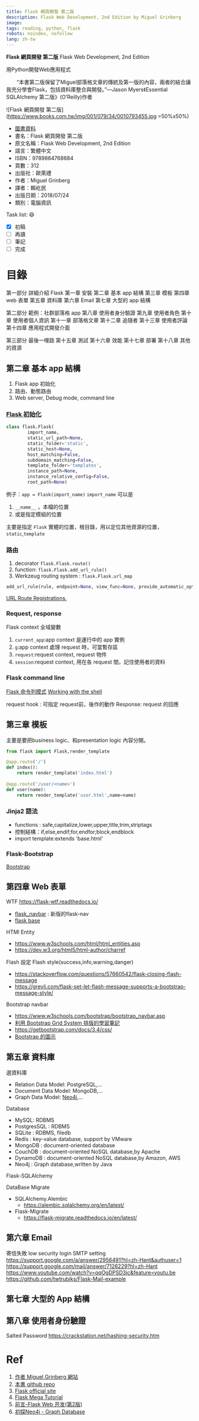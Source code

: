 ```yaml
---
title: Flask 網頁開發 第二版
description: Flask Web Development, 2nd Edition by Miguel Grinberg
image: 
tags: reading, python, flask
robots: noindex, nofollow
lang: zh-tw
---
```


**Flask 網頁開發 第二版**
Flask Web Development, 2nd Edition

用Python開發Web應用程式

　　“本書第二版保留了Miguel部落格文章的傳統及第一版的內容，兩者的結合讓我充分學會Flask，包括資料庫整合與開發。”—Jason Myers《Essential SQLAlchemy 第二版》(O’Reilly)作者
<!--more-->


![Flask 網頁開發 第二版](https://www.books.com.tw/img/001/079/34/0010793455.jpg =50%x50%)
* [圖書資料](http://www.books.com.tw/products/0010793455)
* 書名：Flask 網頁開發 第二版
* 原文名稱：Flask Web Development, 2nd Edition
* 語言：繁體中文
* ISBN：9789864768684
* 頁數：312
* 出版社：歐萊禮
* 作者：Miguel Grinberg
* 譯者：賴屹民
* 出版日期：2018/07/24
* 類別：電腦資訊
 
Task list: :smile:

- [x] 初稿
- [ ] 再讀
- [ ] 筆記
- [ ] 完成

# 目錄
第一部分 詳細介紹 Flask
第一章 安裝
第二章 基本 app 結構
第三章 模板
第四章 web 表單
第五章 資料庫
第六章 Email
第七章 大型的 app 結構

第二部分 範例：社群部落格 app
第八章 使用者身分驗證
第九章 使用者角色
第十章 使用者個人資訊
第十一章 部落格文章
第十二章 追隨者
第十三章 使用者評論
第十四章 應用程式開發介面

第三部分 最後一哩路
第十五章 測試
第十六章 效能
第十七章 部署
第十八章 其他的資源




## 第二章 基本 app 結構

1. Flask app 初始化
2. 路由、動態路由
3. Web server, Debug mode, command line



### [Flask 初始化](http://flask.palletsprojects.com/en/1.1.x/api/?highlight=flask#flask.Flask)

```python
class flask.Flask(
        import_name, 
        static_url_path=None, 
        static_folder='static', 
        static_host=None, 
        host_matching=False, 
        subdomain_matching=False,
        template_folder='templates', 
        instance_path=None,
        instance_relative_config=False, 
        root_path=None)
```
例子：`app = Flask(import_name)`
`import_name` 可以是 
1. `__name__` ，本檔的位置
2. 或是指定模組的位置

主要是指定 `Flask` 實體的位置，根目錄，用以定位其他資源的位置，`static`,`template`


### 路由
1. decorator `flask.Flask.route()`
2. function: `flask.Flask.add_url_rule()`
3. Werkzeug routing system : `flask.Flask.url_map`


```python
add_url_rule(rule, endpoint=None, view_func=None, provide_automatic_options=None, **options)
```

[URL Route Registrations.](https://flask.palletsprojects.com/en/1.1.x/api/#url-route-registrations "URL 註冊機制")

### Request, response

Flask context 全域變數
1. `current_app`:app context 是運行中的 app 實例
2. `g`:app context 處理 request 時，可當暫存區
3. `request`:request context, request 物件
4. `session`:request context, 用在各 request 間，記住使用者的資料


### Flask command line

[Flask 命令列模式](https://flask.palletsprojects.com/en/1.1.x/cli/?highlight=flask%20command)
[Working with the shell](https://flask.palletsprojects.com/en/1.1.x/shell/?highlight=flask%20command)

request hook : 可指定 request前，後作的動作
Response: request 的回應

## 第三章 模板

主要是要把business logic、和presentation logic 內容分開。

```python
from flask import Flask,render_template

@app.route('/')
def index():
    return render_template('index.html')
    
@app.route('/user/<name>')
def user(name):
    return render_template('user.html',name=name)
```

### Jinja2 語法

* functions : safe,capitalize,lower,upper,title,trim,striptags
* 控制結構：if,else,endif;for,endfor;block,endblock
* import template:extends 'base.html'

### Flask-Bootstrap
[Bootstrap][bootstrap]


## 第四章 Web 表單

WTF
https://flask-wtf.readthedocs.io/

* [flask_navbar](https://github.com/zcyuefan/flask-navbar) : 新版的flask-nav
* [flask base](https://github.com/hack4impact/flask-base)

HTMl Entity
* https://www.w3schools.com/html/html_entities.asp
* https://dev.w3.org/html5/html-author/charref


Flash
設定 Flash style(success,info,warning,danger)
* https://stackoverflow.com/questions/57660542/flask-closing-flash-message
* https://greyli.com/flask-set-let-flash-message-supports-a-bootstrap-message-style/

Bootstrap navbar
* https://www.w3schools.com/bootstrap/bootstrap_navbar.asp
* [利用 Bootstrap Grid System 排版的學習筆記](https://cythilya.github.io/2015/04/07/bootstrap-grid-system/)
* https://getbootstrap.com/docs/3.4/css/
* [Bootstrap 的圖示](https://www.w3schools.com/bootstrap/bootstrap_ref_comp_glyphs.asp)

## 第五章 資料庫

選資料庫
* Relation Data Model: PostgreSQL,...
* Document Data Model: MongoDB,...
* Graph Data Model: [Neo4j](#Ref),...


Database

* MySQL: RDBMS
* PostgresSQL : RDBMS
* SQLite : RDBMS, filedb
* Redis : key-value database, support by VMware
* MongoDB : document-oriented database 
* CouchDB : document-oriented NoSQL database,by Apache
* DynamoDB : document-oriented NoSQL database,by Amazon, AWS
* Neo4j : Graph database,written by Java

Flask-SQLAlchemy


DataBase Migrate
* SQLAlchemy.Alembic
    * https://alembic.sqlalchemy.org/en/latest/
* Flask-Migrate
    * https://flask-migrate.readthedocs.io/en/latest/

## 第六章 Email

寄信失敗
low security login
SMTP setting
https://support.google.com/a/answer/2956491?hl=zh-Hant&authuser=1
https://support.google.com/mail/answer/7126229?hl=zh-Hant
https://www.youtube.com/watch?v=qqOgDPSD3jc&feature=youtu.be
https://github.com/twtrubiks/Flask-Mail-example



## 第七章 大型的 App 結構

## 第八章 使用者身份驗證

Salted Password
https://crackstation.net/hashing-security.htm



# Ref
1. [作者 Miguel Grinberg 網站](blog.miguelgrinberg.com)
2. [本書 github repo](https://github.com/miguelgrinberg/flasky)
3. [Flask official site](https://flask.palletsprojects.com/)
4. [Flask Mega Tutorial](https://blog.miguelgrinberg.com/post/the-flask-mega-tutorial-part-i-hello-world)
5. [前言-Flask Web 开发(第2版)](https://www.wrdll.com/article/flask-web-development-2nd-edition-preface "前言-Flask Web 开发(第2版)")
6. [初探Neo4j - Graph Database](http://sj82516-blog.logdown.com/posts/5823130)

[google]: https://www.google.com "Search Engine"
[bootstrap]: http://getbootstrap.com "Twitter OSS template"
[Flask-SQLAlchemy]: https://flask-sqlalchemy.palletsprojects.com/en/2.x/ ""
